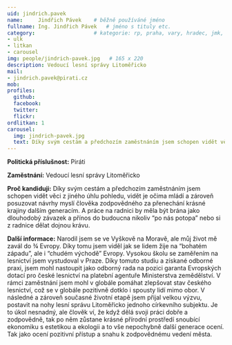 ```yaml
---
uid: jindrich.pavek
name:     Jindřich Pávek  	# běžně používáné jméno
fullname: Ing. Jindřich Pávek  	# jméno s tituly etc.
category:                 	# kategorie: rp, praha, vary, hradec, jmk, senat
- ulk
- litkan
- carousel
img: people/jindrich-pavek.jpg   # 165 x 220
description: Vedoucí lesní správy Litoměřicko
mail:
- jindrich.pavek@pirati.cz
mob:			  
profiles:
  github:                 
  facebook: 		  
  twitter: 		  
  flickr:     		
ordlitkan: 1
carousel:
  img: jindrich-pavek.jpg
  text: Díky svým cestám a předchozím zaměstnáním jsem schopen vidět věci z jiného úhlu pohledu, vidět je očima mládí a zároveň posuzovat návrhy myslí člověka zodpovědného za přenechání krásné krajiny dalším generacím. A práce na radnici by měla být brána jako dlouhodobý závazek a přínos do budoucna nikoliv “po nás potopa” nebo si z radnice dělat dojnou krávu.
---
```


**Politická příslušnost:** Piráti
 
**Zaměstnání:** Vedoucí lesní správy Litoměřicko

**Proč kandiduji:** Díky svým cestám a předchozím zaměstnáním jsem schopen vidět věci z jiného úhlu pohledu, vidět je očima mládí a zároveň posuzovat návrhy myslí člověka zodpovědného za přenechání krásné krajiny dalším generacím. A práce na radnici by měla být brána jako dlouhodobý závazek a přínos do budoucna nikoliv “po nás potopa” nebo si z radnice dělat dojnou krávu.
 
**Další informace:** Narodil jsem se ve Vyškově na Moravě, ale můj život mě zavál do ¾  Evropy. Díky tomu jsem viděl jak se lidem žije na “bohatém západu”, ale i “chudém východě” Evropy. Vysokou školu se zaměřením na lesnictví jsem vystudoval v Praze. Díky tomuto studiu a získané odborné praxi, jsem mohl nastoupit jako odborný rada na pozici garanta Evropských dotací pro české lesnictví na platební agentuře Ministerstva zemědělství. V rámci zaměstnání jsem mohl v globále pomáhat zlepšovat stav českého lesnictví, což se v globále pozitivně dotklo i spousty lidí mimo obor. V následné a zároveň současné životní etapě jsem přijal velkou výzvu, postavit na nohy lesní správu Litoměřicko jednoho církevního subjektu. Je to úkol nesnadný, ale člověk ví, že když dělá svoji práci dobře a zodpovědně, tak po něm zůstane  krásné přírodní prostředí snoubící ekonomiku s estetikou a ekologii a to vše nepochybně další generace ocení. Tak jako ocení pozitivní přístup a snahu k zodpovědnému vedení města.

